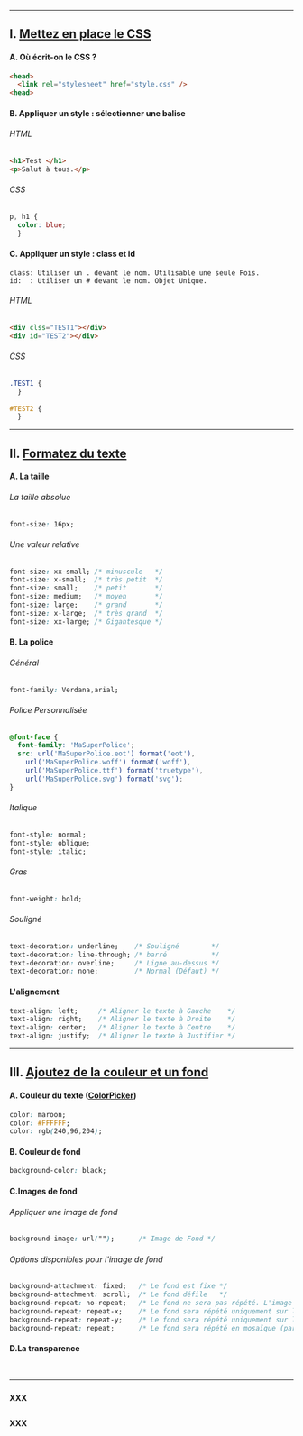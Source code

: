 ---------------------------------------------------------------------------------------------------------------------------------------------------------------
## I. [Mettez en place le CSS](https://openclassrooms.com/fr/courses/1603881-apprenez-a-creer-votre-site-web-avec-html5-et-css3/1605060-mettez-en-place-le-css)
#### A. Où écrit-on le CSS ?
```html
<head>
  <link rel="stylesheet" href="style.css" />
<head>
```

#### B. Appliquer un style : sélectionner une balise
###### HTML
```html
<h1>Test </h1>
<p>Salut à tous.</p> 
```
###### CSS
```css
p, h1 {
  color: blue;
  }
```

#### C. Appliquer un style : class et id
```
class: Utiliser un . devant le nom. Utilisable une seule Fois.
id:  : Utiliser un # devant le nom. Objet Unique.
```

###### HTML
```html
<div clss="TEST1"></div>
<div id="TEST2"></div>
```

###### CSS
```css
.TEST1 {
  }
  
#TEST2 {
  }
```

---------------------------------------------------------------------------------------------------------------------------------------------------------------
## II. [Formatez du texte](https://openclassrooms.com/fr/courses/1603881-apprenez-a-creer-votre-site-web-avec-html5-et-css3/1605329-formatez-du-texte)
#### A. La taille
###### La taille absolue
```css
font-size: 16px;
```
###### Une valeur relative
```css
font-size: xx-small; /* minuscule   */
font-size: x-small;  /* très petit  */
font-size: small;    /* petit       */
font-size: medium;   /* moyen       */
font-size: large;    /* grand       */
font-size: x-large;  /* très grand  */
font-size: xx-large; /* Gigantesque */
```

#### B. La police
###### Général
```css
font-family: Verdana,arial;
```
###### Police Personnalisée
```css
@font-face {
  font-family: 'MaSuperPolice';
  src: url('MaSuperPolice.eot') format('eot'),
    url('MaSuperPolice.woff') format('woff'),
    url('MaSuperPolice.ttf') format('truetype'),
    url('MaSuperPolice.svg') format('svg');
}
```

###### Italique
```css
font-style: normal;
font-style: oblique;
font-style: italic;
```
###### Gras
```css
font-weight: bold;
```
###### Souligné
```css
text-decoration: underline;    /* Souligné        */
text-decoration: line-through; /* barré           */
text-decoration: overline;     /* Ligne au-dessus */ 
text-decoration: none;         /* Normal (Défaut) */
```

#### L'alignement
```css
text-align: left;     /* Aligner le texte à Gauche    */
text-align: right;    /* Aligner le texte à Droite    */
text-align: center;   /* Aligner le texte à Centre    */
text-align: justify;  /* Aligner le texte à Justifier */
```

---------------------------------------------------------------------------------------------------------------------------------------------------------------
## III. [Ajoutez de la couleur et un fond](https://openclassrooms.com/fr/courses/1603881-apprenez-a-creer-votre-site-web-avec-html5-et-css3/1605551-ajoutez-de-la-couleur-et-un-fond)

#### A. Couleur du texte ([ColorPicker](http://www.colorpicker.com/))
```css
color: maroon;
color: #FFFFFF;
color: rgb(240,96,204);
```

#### B. Couleur de fond
```css
background-color: black;
```

#### C.Images de fond
###### Appliquer une image de fond
```css
background-image: url("");      /* Image de Fond */
```
###### Options disponibles pour l'image de fond
```css
background-attachment: fixed;   /* Le fond est fixe */
background-attachment: scroll;  /* Le fond défile   */
background-repeat: no-repeat;   /* Le fond ne sera pas répété. L'image sera donc unique sur la page      */
background-repeat: repeat-x;    /* Le fond sera répété uniquement sur la première ligne, horizontalement */
background-repeat: repeat-y;    /* Le fond sera répété uniquement sur la première colonne, verticalement */
background-repeat: repeat;      /* Le fond sera répété en mosaïque (par défaut)                          */
```

#### D.La transparence
```css
```
```html
```


---------------------------------------------------------------------------------------------------------------------------------------------------------------
### []()
#### 
**XXX**
```html
```
**XXX**
```css
```




